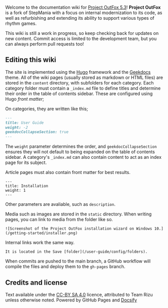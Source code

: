 Welcome to the documentation wiki for [Project OutFox 5.3](https://projectmoon.dance)! **Project OutFox** is a fork of StepMania with a focus on internal modernization to its code, as well as refurbishing and extending its ability to support various types of rhythm games.

This wiki is still a work in progress, so keep checking back for updates on new content. Commit access is limited to the development team, but you can always perform pull requests too!

## Editing this wiki

The site is implemented using the [Hugo](https://gohugo.io/) framework and the [Geekdocs](https://geekdocs.de/) theme. All of the wiki pages (usually stored as markdown or HTML files) are stored in the ``content`` directory, with subfolders for each category. Each category folder must contain a ``_index.md`` file to define titles and determine their order in the table of contents sidebar. These are configured using Hugo _front matter_;

On categories, they are written like this;

```md
---
title: User Guide
weight: -2
geekdocCollapseSection: true
---
```

The ``weight`` parameter determines the order, and ``geekdocCollapseSection`` ensures they will not default to being expanded on the table of contents sidebar. A category's ``_index.md`` can also contain content to act as an index page for its subject.

Article pages must also contain front matter for best results.

```
---
title: Installation
weight: 1
---
```

Other parameters are avaliable, such as ``description``.

Media such as images are stored in the ``static`` directory. When writing pages, you can link to media from the folder like so.

```
![Screenshot of the Project OutFox installation wizard on Windows 10.](/getting-started/installer.png)
```

Internal links work the same way.

```
It is located in the Save [folder](/user-guide/config/folders).
```

When commits are pushed to the main branch, a GitHub workflow will compile the files and deploy them to the ``gh-pages`` branch.
 
## Credits and license
Text available under the <a href="http://creativecommons.org/licenses/by-sa/4.0/" rel="license">CC-BY SA 4.0</a> licence, attributed to Team Rizu unless otherwise noted. Powered by GitHub Pages and <a href="https://docsify.js.org/#/">Docsify</a>
